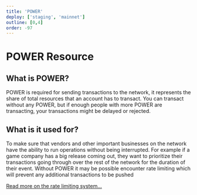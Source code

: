 ```yaml
---
title: 'POWER'
deploy: ['staging', 'mainnet']
outline: [0,4]
order: -97
---
```


# POWER Resource

## What is POWER?

POWER is required for sending transactions to the network, it represents the share of total resources that an account has to transact. You can transact without any POWER, but if enough people with more POWER are transacting, your transactions might be delayed or rejected.

## What is it used for?

To make sure that vendors and other important businesses on the network have the ability to run operations without being interrupted. For example if a game company has a big release coming out, they want to prioritize their transactions going through over the rest of the network for the duration of their event. Without POWER it may be possible encounter rate limiting which will prevent any additional transactions to be pushed

[Read more on the rate limiting system...](./rate-limiting.md)





